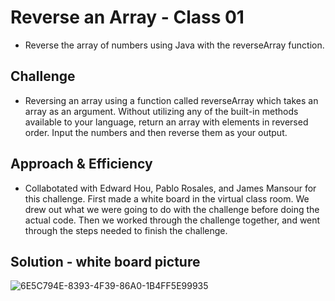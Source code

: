 # Reverse an Array - Class 01

* Reverse the array of numbers using Java with the reverseArray function.

## Challenge
  * Reversing an array using a  function called reverseArray which takes an array as an argument. Without utilizing any of the built-in methods available to your language, return an array with elements in reversed order. Input the numbers and then reverse them as your output.

## Approach & Efficiency
  * Collabotated with Edward Hou, Pablo Rosales, and James Mansour for this challenge. First made a white board in the virtual class room. We drew out what we were going to do with the challenge before doing the actual code. Then we worked through the challenge together, and went through the steps needed to finish the challenge.

## Solution - white board picture 
![6E5C794E-8393-4F39-86A0-1B4FF5E99935](https://user-images.githubusercontent.com/65562053/112089091-38b49200-8b4e-11eb-9cc9-bed5b26b1973.jpeg)
